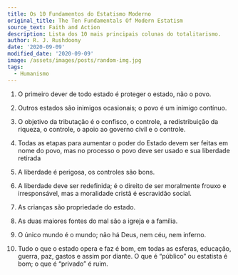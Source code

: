 ```yaml
---
title: Os 10 Fundamentos do Estatismo Moderno
original_title: The Ten Fundamentals Of Modern Estatism
source_text: Faith and Action
description: Lista dos 10 mais principais colunas do totalitarismo.  
author: R. J. Rushdoony
date: '2020-09-09'
modified_date: '2020-09-09'
image: /assets/images/posts/random-img.jpg
tags:
  - Humanismo
---
```


1. O primeiro dever de todo estado é proteger o estado, não o povo.

2. Outros estados são inimigos ocasionais; o povo é um inimigo contínuo.

3. O objetivo da tributação é o confisco, o controle, a redistribuição da riqueza, o controle, o apoio ao governo civil e o controle.

4. Todas as etapas para aumentar o poder do Estado devem ser feitas em nome do povo, mas  no processo o povo deve ser usado e sua liberdade retirada

5. A liberdade é perigosa, os controles são bons.

6. A liberdade deve ser redefinida; é o direito de ser moralmente frouxo e irresponsável, mas a moralidade cristã é escravidão social.

7. As crianças são propriedade do estado.

8. As duas maiores fontes do mal são a igreja e a família.

9. O único mundo é o mundo; não há Deus, nem céu, nem inferno.

10. Tudo o que o estado opera e faz é bom, em todas as esferas, educação, guerra, paz, gastos e assim por diante. O que é “público” ou estatista é bom; o que é “privado” é ruim.